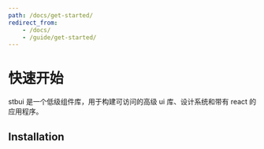 ```yaml
---
path: /docs/get-started/
redirect_from:
    - /docs/
    - /guide/get-started/
---
```


# 快速开始

stbui 是一个低级组件库，用于构建可访问的高级 ui 库、设计系统和带有 react 的应用程序。

## Installation
